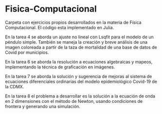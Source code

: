 # Fisica-Computacional
Carpeta con ejercicios propios desarrollados en la materia de Física Computacional. El código esta implementado en Julia.

En la tarea 4 se aborda un ajuste no lineal con Lsqfit para el modelo de un péndulo simple. También se maneja la creación y breve análisis de una imagen coloreada a partir de la taza de mortalidad de una base de datos de Covid por municipios.

En la tarea 6 se aborda la resolución a ecuaciones algebraicas y mapeos, implementando la técnica de graficación en imágenes.

En la tarea 7 se aborda la solución y sugerencia de mejoras al sistema de ecuaciones diferenciales ordinarias del modelo epidemiológico Covid-19 de la CDMX.

En la tarea 8 el problema a desarrollar es la solución a la ecuación de onda en 2 dimensiones con el método de Newton, usando condiciones de frontera y generando una simulación.
